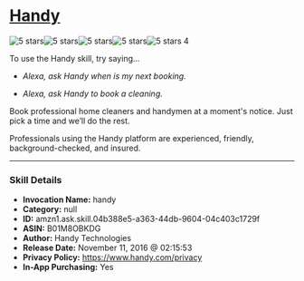 # [Handy](http://alexa.amazon.com/#skills/amzn1.ask.skill.04b388e5-a363-44db-9604-04c403c1729f)
![5 stars](../../images/ic_star_black_18dp_1x.png)![5 stars](../../images/ic_star_black_18dp_1x.png)![5 stars](../../images/ic_star_black_18dp_1x.png)![5 stars](../../images/ic_star_black_18dp_1x.png)![5 stars](../../images/ic_star_black_18dp_1x.png) 4

To use the Handy skill, try saying...

* *Alexa, ask Handy when is my next booking.*

* *Alexa, ask Handy to book a cleaning.*

Book professional home cleaners and handymen at a moment's notice.
Just pick a time and we’ll do the rest.

Professionals using the Handy platform are experienced, friendly, background-checked, and insured.

***

### Skill Details

* **Invocation Name:** handy
* **Category:** null
* **ID:** amzn1.ask.skill.04b388e5-a363-44db-9604-04c403c1729f
* **ASIN:** B01M8OBKDG
* **Author:** Handy Technologies
* **Release Date:** November 11, 2016 @ 02:15:53
* **Privacy Policy:** https://www.handy.com/privacy
* **In-App Purchasing:** Yes
